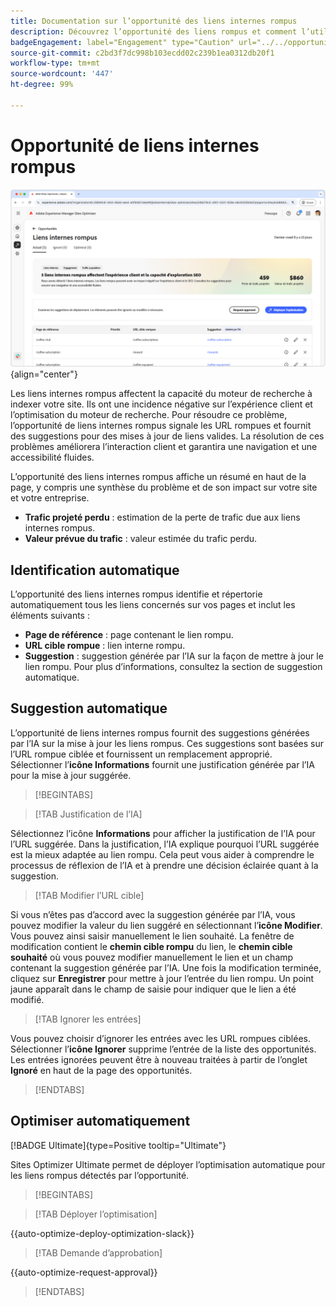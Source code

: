 ```yaml
---
title: Documentation sur l’opportunité des liens internes rompus
description: Découvrez l’opportunité des liens rompus et comment l’utiliser pour améliorer l’engagement sur votre site web.
badgeEngagement: label="Engagement" type="Caution" url="../../opportunity-types/engagement.md" tooltip="Engagement"
source-git-commit: c2bd3f7dc998b103ecdd02c239b1ea0312db20f1
workflow-type: tm+mt
source-wordcount: '447'
ht-degree: 99%

---
```



# Opportunité de liens internes rompus

![Opportunité de liens internes rompus](./assets/broken-internal-links/hero.png){align="center"}

Les liens internes rompus affectent la capacité du moteur de recherche à indexer votre site. Ils ont une incidence négative sur l’expérience client et l’optimisation du moteur de recherche. Pour résoudre ce problème, l’opportunité de liens internes rompus signale les URL rompues et fournit des suggestions pour des mises à jour de liens valides. La résolution de ces problèmes améliorera l’interaction client et garantira une navigation et une accessibilité fluides.

L’opportunité des liens internes rompus affiche un résumé en haut de la page, y compris une synthèse du problème et de son impact sur votre site et votre entreprise.

* **Trafic projeté perdu** : estimation de la perte de trafic due aux liens internes rompus.
* **Valeur prévue du trafic** : valeur estimée du trafic perdu.

## Identification automatique

<!---![Auto-identify broken internal links](./assets/missing-or-invalid-metadata/auto-identify.png){align="center"}-->

L’opportunité des liens internes rompus identifie et répertorie automatiquement tous les liens concernés sur vos pages et inclut les éléments suivants :

* **Page de référence** : page contenant le lien rompu.
* **URL cible rompue** : lien interne rompu.
* **Suggestion** : suggestion générée par l’IA sur la façon de mettre à jour le lien rompu. Pour plus d’informations, consultez la section de suggestion automatique.

## Suggestion automatique

<!--![Auto-suggest broken internal links](./assets/broken-internal-links/auto-suggest.png){align="center"}-->

L’opportunité de liens internes rompus fournit des suggestions générées par l’IA sur la mise à jour les liens rompus. Ces suggestions sont basées sur l’URL rompue ciblée et fournissent un remplacement approprié. Sélectionner l’**icône Informations** fournit une justification générée par l’IA pour la mise à jour suggérée.


>[!BEGINTABS]

>[!TAB Justification de l’IA]

<!--[AI rationale of broken internal links](./assets/broken-internal-links/auto-suggest-ai-rationale.png) -->

Sélectionnez l’icône **Informations** pour afficher la justification de l’IA pour l’URL suggérée. Dans la justification, l’IA explique pourquoi l’URL suggérée est la mieux adaptée au lien rompu. Cela peut vous aider à comprendre le processus de réflexion de l’IA et à prendre une décision éclairée quant à la suggestion.

>[!TAB Modifier l’URL cible]

<!--![Edit suggested URL of broken internal links](./assets/broken-internal-links/edit-target-url.png){align="center"}-->

Si vous n’êtes pas d’accord avec la suggestion générée par l’IA, vous pouvez modifier la valeur du lien suggéré en sélectionnant l’**icône Modifier**. Vous pouvez ainsi saisir manuellement le lien souhaité. La fenêtre de modification contient le **chemin cible rompu** du lien, le **chemin cible souhaité** où vous pouvez modifier manuellement le lien et un champ contenant la suggestion générée par l’IA. Une fois la modification terminée, cliquez sur **Enregistrer** pour mettre à jour l’entrée du lien rompu. Un point jaune apparaît dans le champ de saisie pour indiquer que le lien a été modifié.

>[!TAB Ignorer les entrées]

<!--![Ignore broken links](./assets/broken-internal-links/ignore.png){align="center"}-->

Vous pouvez choisir d’ignorer les entrées avec les URL rompues ciblées. Sélectionner l’**icône Ignorer** supprime l’entrée de la liste des opportunités. Les entrées ignorées peuvent être à nouveau traitées à partir de l’onglet **Ignoré** en haut de la page des opportunités.

>[!ENDTABS]


## Optimiser automatiquement

[!BADGE Ultimate]{type=Positive tooltip="Ultimate"}

<!---![Auto-optimize suggested invalid or missing metadata](./assets/broken-internal-links/auto-optimize.png){align="center"}-->

Sites Optimizer Ultimate permet de déployer l’optimisation automatique pour les liens rompus détectés par l’opportunité. <!--- TBD-need more in-depth and opportunity specific information here. What does the auto-optimization do?-->


>[!BEGINTABS]

>[!TAB Déployer l’optimisation]

{{auto-optimize-deploy-optimization-slack}}

>[!TAB Demande d’approbation]

{{auto-optimize-request-approval}}

>[!ENDTABS]

